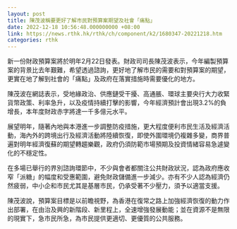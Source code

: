 ```yaml
---
layout: post
title: 陳茂波稱要更好了解市民對預算案期望及社會「痛點」
date: 2022-12-18 10:56:48.000000000 +08:00
link: https://news.rthk.hk/rthk/ch/component/k2/1680347-20221218.htm
categories: rthk
---
```


新一份財政預算案將於明年2月22日發表。財政司司長陳茂波表示，今年編製預算案的背景比去年艱難，希望透過諮詢，更好地了解市民的需要和對預算案的期望，更實在地了解到社會的「痛點」及政府在落實措施時需要優化的地方。

陳茂波在網誌表示，受地緣政治、供應鏈受干擾、高通脹、環球主要央行大力收緊貨幣政策、利率急升，以及疫情持續打擊的影響，今年經濟預計會出現3.2%的負增長，本年度財政赤字將達一千多億元水平。

展望明年，隨著內地與本港進一步調整防疫措施，更大程度便利市民生活及經濟活動，海內外的跨境出行及經濟活動將陸續恢復，即使外圍環境仍複雜多變，商界普遍對明年經濟復蘇的期望轉趨樂觀，政府仍須防範市場預期及投資情緒容易急遽變化的不穩定性。

在多場已舉行的界別諮詢環節中，不少與會者都關注公共財政狀況，認為政府應收窄「派糖」的幅度和受惠範圍，避免財政儲備進一步減少。亦有不少人認為經濟仍然疲弱，中小企和巿民尤其是基層巿民，仍承受著不少壓力，須予以適當支援。

陳茂波說，預算案目標是以前瞻視野，為香港在復常之路上加強經濟恢復的動力作出部署，在由治及興的新階段、新里程上，全速增強發展動能；並在資源不是無限的現實下，急市民所急，為巿民提供更適切、更優質的公共服務。

